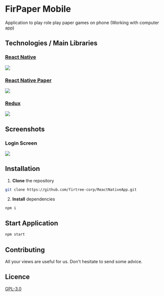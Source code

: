# FirPaper Mobile

Application to play role play paper games on phone (Working with computer app)

## Technologies / Main Libraries

### [React Native](https://facebook.github.io/react-native/)
![](https://cdn-images-1.medium.com/max/1000/1*GkR93AAlILkmE_3QQf88Ug.png)

### [React Native Paper](https://callstack.github.io/react-native-paper/)
![](https://reactnativeexample.com/content/images/2018/05/react-native-paper.jpg)

### [Redux](https://redux.js.org/)
![](https://www.supinfo.com/articles/resources/150704/5056/0.png)

## Screenshots

### Login Screen

![](https://i.pinimg.com/564x/75/3d/6d/753d6db2b5f682f57c9e4a372f41cb7b.jpg)

## Installation

1. **Clone** the repository
```bash
git clone https://github.com/firtree-corp/ReactNativeApp.git
```

2.  **Install** dependencies
```bash
npm i
```

## Start Application

```bash
npm start
```

## Contributing

All your views are useful for us. Don't hesitate to send some advice.

## Licence
[GPL-3.0](https://github.com/firtree-corp/ReactNativeApp/blob/master/LICENSE)
